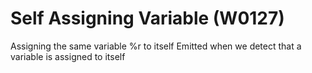 # Self Assigning Variable (W0127)

Assigning the same variable %r to itself Emitted when we detect that a
variable is assigned to itself
